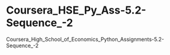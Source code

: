 # Coursera_HSE_Py_Ass-5.2-Sequence_-2
Coursera_High_School_of_Economics_Python_Assignments-5.2-Sequence_-2
